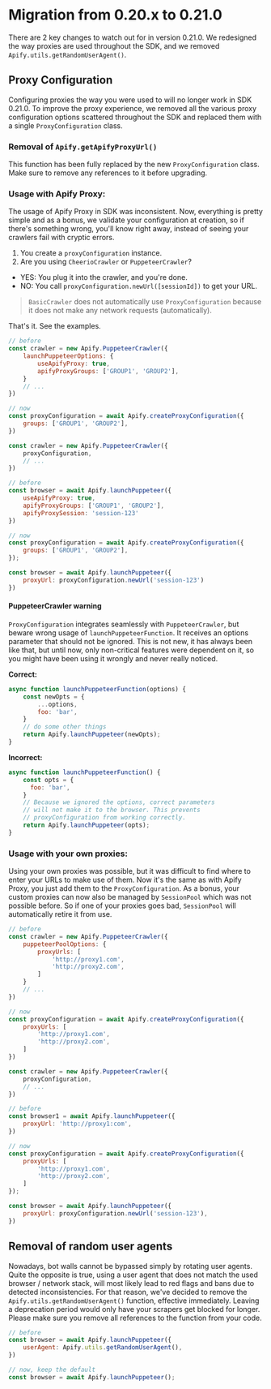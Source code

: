 # Migration from 0.20.x to 0.21.0
There are 2 key changes to watch out for in version 0.21.0. We redesigned the way proxies
are used throughout the SDK, and we removed `Apify.utils.getRandomUserAgent()`.

## Proxy Configuration
Configuring proxies the way you were used to will no longer work in SDK 0.21.0.
To improve the proxy experience, we removed all the various proxy configuration
options scattered throughout the SDK and replaced them with a single
`ProxyConfiguration` class.

### Removal of `Apify.getApifyProxyUrl()`
This function has been fully replaced by the new `ProxyConfiguration` class.
Make sure to remove any references to it before upgrading.

### Usage with Apify Proxy:
The usage of Apify Proxy in SDK was inconsistent. Now, everything is pretty simple
and as a bonus, we validate your configuration at creation, so if there's something
wrong, you'll know right away, instead of seeing your crawlers fail with cryptic errors.

1. You create a `proxyConfiguration` instance.
2. Are you using `CheerioCrawler` or `PuppeteerCrawler`?
 - YES: You plug it into the crawler, and you're done.
 - NO: You call `proxyConfiguration.newUrl([sessionId])` to get your URL.

> `BasicCrawler` does not automatically use `ProxyConfiguration` because it does not make
any network requests (automatically).

That's it. See the examples.

```js
// before
const crawler = new Apify.PuppeteerCrawler({
    launchPuppeteerOptions: {
        useApifyProxy: true,
        apifyProxyGroups: ['GROUP1', 'GROUP2'],
    }
    // ...
})

// now
const proxyConfiguration = await Apify.createProxyConfiguration({
    groups: ['GROUP1', 'GROUP2'],
})

const crawler = new Apify.PuppeteerCrawler({
    proxyConfiguration,
    // ...
})
```

```js
// before
const browser = await Apify.launchPuppeteer({
    useApifyProxy: true,
    apifyProxyGroups: ['GROUP1', 'GROUP2'],
    apifyProxySession: 'session-123'
})

// now
const proxyConfiguration = await Apify.createProxyConfiguration({
    groups: ['GROUP1', 'GROUP2'],
});

const browser = await Apify.launchPuppeteer({
    proxyUrl: proxyConfiguration.newUrl('session-123')
})
```

#### PuppeteerCrawler warning
`ProxyConfiguration` integrates seamlessly with `PuppeteerCrawler`, but beware
wrong usage of `launchPuppeteerFunction`. It receives an options parameter
that should not be ignored. This is not new, it has always been like that,
but until now, only non-critical features were dependent on it, so you
might have been using it wrongly and never really noticed.

**Correct:**
```javascript
async function launchPuppeteerFunction(options) {
    const newOpts = {
        ...options,
        foo: 'bar',
    }
    // do some other things
    return Apify.launchPuppeteer(newOpts);
}
```
**Incorrect:**
```javascript
async function launchPuppeteerFunction() {
    const opts = {
      foo: 'bar',
    }
    // Because we ignored the options, correct parameters
    // will not make it to the browser. This prevents
    // proxyConfiguration from working correctly.
    return Apify.launchPuppeteer(opts);
}
```

### Usage with your own proxies:
Using your own proxies was possible, but it was difficult to find where to
enter your URLs to make use of them. Now it's the same as with Apify Proxy,
you just add them to the `ProxyConfiguration`. As a bonus, your custom proxies
can now also be managed by `SessionPool` which was not possible before.
So if one of your proxies goes bad, `SessionPool` will automatically
retire it from use.

```js
// before
const crawler = new Apify.PuppeteerCrawler({
    puppeteerPoolOptions: {
        proxyUrls: [
            'http://proxy1.com',
            'http://proxy2.com',
        ]
    }
    // ...
})

// now
const proxyConfiguration = await Apify.createProxyConfiguration({
    proxyUrls: [
        'http://proxy1.com',
        'http://proxy2.com',
    ]
})

const crawler = new Apify.PuppeteerCrawler({
    proxyConfiguration,
    // ...
})
```

```js
// before
const browser1 = await Apify.launchPuppeteer({
    proxyUrl: 'http://proxy1:com',
})

// now
const proxyConfiguration = await Apify.createProxyConfiguration({
    proxyUrls: [
        'http://proxy1.com',
        'http://proxy2.com',
    ]
});

const browser = await Apify.launchPuppeteer({
    proxyUrl: proxyConfiguration.newUrl('session-123'),
})
```

## Removal of random user agents

Nowadays, bot walls cannot be bypassed simply by rotating user agents.
Quite the opposite is true, using a user agent that does not match
the used browser / network stack, will most likely lead to
red flags and bans due to detected inconsistencies. For that reason,
we've decided to remove the `Apify.utils.getRandomUserAgent()` function,
effective immediately. Leaving a deprecation period would only have
your scrapers get blocked for longer. Please make sure you remove all
references to the function from your code.

```js
// before
const browser = await Apify.launchPuppeteer({
    userAgent: Apify.utils.getRandomUserAgent(),
})

// now, keep the default
const browser = await Apify.launchPuppeteer();
```
